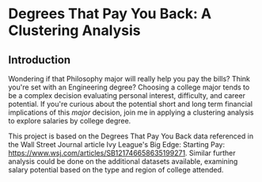 # Degrees That Pay You Back: A Clustering Analysis

## Introduction
Wondering if that Philosophy major will really help you pay the bills? Think you're set with an Engineering degree? Choosing a college major tends to be a complex decision evaluating personal interest, difficulty, and career potential. If you're curious about the potential short and long term financial implications of this _major_ decision, join me in applying a clustering analysis to explore salaries by college degree.

This project is based on the Degrees That Pay You Back data referenced in the Wall Street Journal article Ivy League's Big Edge: Starting Pay: https://www.wsj.com/articles/SB121746658635199271. Similar further analysis could be done on the additional datasets available, examining salary potential based on the type and region of college attended.
